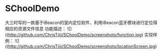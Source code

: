 # SChoolDemo
大三时写的一款基于iBeacon的室内定位软件，利用iBeacon蓝牙模块进行定位得相应的资源文件信息
功能描述：
![]((http://github.com/ChrisTiiii/SChoolDemo/screenshots/function.jpg)
实现样例：
![]((http://github.com/ChrisTiiii/SChoolDemo/screenshots/locationScreen.jpg)
